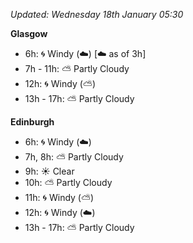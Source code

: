 *Updated: Wednesday 18th January 05:30*

**Glasgow**

* 6h: :cyclone: Windy (:cloud:) [:cloud: as of 3h]
* 7h - 11h: :partly_sunny: Partly Cloudy
* 12h: :cyclone: Windy (:partly_sunny:)
* 13h - 17h: :partly_sunny: Partly Cloudy

**Edinburgh**

* 6h: :cyclone: Windy (:cloud:)
* 7h, 8h: :partly_sunny: Partly Cloudy
* 9h: :sunny: Clear
* 10h: :partly_sunny: Partly Cloudy
* 11h: :cyclone: Windy (:partly_sunny:)
* 12h: :cyclone: Windy (:cloud:)
* 13h - 17h: :partly_sunny: Partly Cloudy
